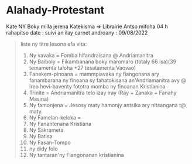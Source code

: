 # Alahady-Protestant
Kate
NY Boky milla jerena
Katekisma => Librairie Antso
mifoha 04 h rahapitso 
date : suivi an ilay carnet androany : 09/08/2022 
> liste ny titre lesona efa vita:
> 1) Ny vavaka = Fomba hifandraisana @ Andriamanitra
> 2) Ny Baiboly = Fikambanana boky maromaro (totaly 66 isa)(39 temamenta taloha +27 tesatamenta Vaovao)
> 3) Fanekem-pinoana = mammpiavaka ny fiangonana ary fanambarana ny finoana sy fahatokisana an'Andriamanitra avy @ ireo hevi-baventy fototra momba ny finoanan Kristianina
> 4) Trinite = Andriamanitra telo izay iray (Ray + Zanaka + Fanahy Masina)
> 5) Ny famonjena = Jesosy maty hamonjy antsika ary nitsangana t@ maty.
> 6) Ny Famelan-keloka = 
> 7) Ny Fanantenana Kristiana
> 8) Ny Sakrameta
> 9) Ny Batisa
> 10) Ny Fasan-Tompo
> 11) ny didy folo
> 12) Ny tantaran'ny Fiangonanan kristianina  
